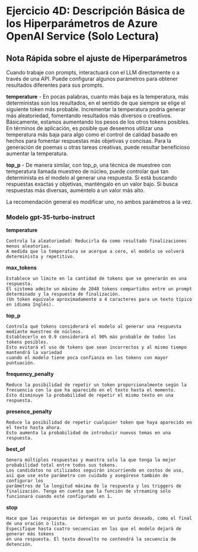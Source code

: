 # Ejercicio 4D: Descripción Básica de los Hiperparámetros de Azure OpenAI Service (Solo Lectura)
## Nota Rápida sobre el ajuste de Hiperparámetros

Cuando trabaje con prompts, interactuará con el LLM directamente o a través de una API. Puede configurar algunos parámetros para obtener resultados diferentes para sus prompts.

**temperature** - En pocas palabras, cuanto más baja es la temperatura, más deterministas son los resultados, en el sentido de que siempre se elige el siguiente token más probable. Incrementar la temperatura podría generar más aleatoriedad, fomentando resultados más diversos o creativos. Básicamente, estamos aumentando los pesos de los otros tokens posibles. En términos de aplicación, es posible que deseemos utilizar una temperatura más baja para algo como el control de calidad basado en hechos para fomentar respuestas más objetivas y concisas. Para la generación de poemas u otras tareas creativas, puede resultar beneficioso aumentar la temperatura.

**top_p** - De manera similar, con top_p, una técnica de muestreo con temperatura llamada muestreo de núcleo, puede controlar qué tan determinista es el modelo al generar una respuesta. Si está buscando respuestas exactas y objetivas, manténgalo en un valor bajo. Si busca respuestas más diversas, auméntelo a un valor más alto.

La recomendación general es modificar uno, no ambos parámetros a la vez.

### Modelo gpt-35-turbo-instruct

**temperature**
```
Controla la aleatoriedad: Reducirla da como resultado finalizaciones menos aleatorias.
A medida que la temperatura se acerque a cero, el modelo se volverá determinista y repetitivo.
```

**max_tokens**
```
Establece un límite en la cantidad de tokens que se generarán en una respuesta.
El sistema admite un máximo de 2048 tokens compartidos entre un prompt determinado y la respuesta de finalización.
(Un token equivale aproximadamente a 4 caracteres para un texto típico en idioma Inglés).
```

**top_p**
```
Controla qué tokens considerará el modelo al generar una respuesta mediante muestreo de núcleos.
Establecerlo en 0.9 considerará el 90% más probable de todos los tokens posibles.
Esto evitará el uso de tokens que sean incorrectos y al mismo tiempo mantendrá la variedad 
cuando el modelo tiene poca confianza en los tokens con mayor puntuación.
```

**frequency_penalty**
```
Reduce la posibilidad de repetir un token proporcionalmente según la frecuencia con la que ha aparecido en el texto hasta el momento.
Esto disminuye la probabilidad de repetir el mismo texto en una respuesta.
```

**presence_penalty**
```
Reduce la posibilidad de repetir cualquier token que haya aparecido en el texto hasta ahora.
Esto aumenta la probabilidad de introducir nuevos temas en una respuesta.
```

**best_of**
```
Genera múltiples respuestas y muestra solo la que tenga la mejor probabilidad total entre todos sus tokens.
Los candidatos no utilizados seguirán incurriendo en costos de uso, así que use este parámetro con cuidado y asegúrese también de configurar los
parámetros de la longitud máxima de la respuesta y los triggers de finalización. Tenga en cuenta que la función de streaming solo funcionará cuando esté configurado en 1.
```

**stop**
```
Hace que las respuestas se detengan en un punto deseado, como el final de una oración o lista.
Especifique hasta cuatro secuencias en las que el modelo dejará de generar más tokens
en una respuesta. El texto devuelto no contendrá la secuencia de detención.
```
